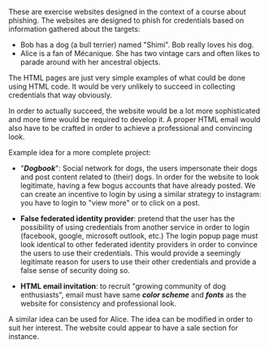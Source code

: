 These are exercise websites designed in the context of a course about phishing. The websites are designed to phish for credentials based on information gathered about the targets:

- Bob has a dog (a bull terrier) named "Shimi". Bob really loves his dog.
- Alice is a fan of Mécanique. She has two vintage cars and often likes to parade around with her ancestral objects.

The HTML pages are just very simple examples of what could be done using HTML code. It would be very unlikely to succeed in collecting credentials that way obviously. 

In order to actually succeed, the website would be a lot more sophisticated and more time would be required to develop it. A proper HTML email would also have to be crafted in order to achieve a professional and convincing look.

Example idea for a more complete project: 
- "***Dogbook***": Social network for dogs, the users impersonate their dogs and post content related to (their) dogs. In order for the website to look legitimate, having a few bogus accounts that have already posted. We can create an incentive to login by using a similar strategy to instagram: you have to login to "view more" or to click on a post.
- **False federated identity provider**: pretend that the user has the possibility of using credentials from another service in order to login (facebook, google, microsoft outlook, etc.) The login popup page must look identical to other federated identity providers in order to convince the users to use their credentials. This would provide a seemingly legitimate reason for users to use their other credentials and provide a false sense of security doing so.

- **HTML email invitation**: to recruit "growing community of dog enthusiasts", email must have same ***color scheme*** and ***fonts*** as the website for consistency and professional look.

A similar idea can be used for Alice. The idea can be modified in order to suit her interest. The website could appear to have a sale section for instance.